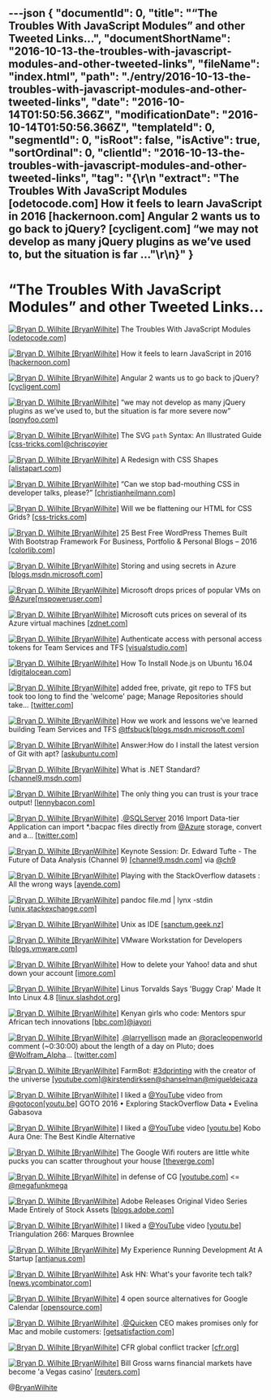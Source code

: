 ---json
{
  "documentId": 0,
  "title": "“The Troubles With JavaScript Modules” and other Tweeted Links…",
  "documentShortName": "2016-10-13-the-troubles-with-javascript-modules-and-other-tweeted-links",
  "fileName": "index.html",
  "path": "./entry/2016-10-13-the-troubles-with-javascript-modules-and-other-tweeted-links",
  "date": "2016-10-14T01:50:56.366Z",
  "modificationDate": "2016-10-14T01:50:56.366Z",
  "templateId": 0,
  "segmentId": 0,
  "isRoot": false,
  "isActive": true,
  "sortOrdinal": 0,
  "clientId": "2016-10-13-the-troubles-with-javascript-modules-and-other-tweeted-links",
  "tag": "{\r\n  \"extract\": \"The Troubles With JavaScript Modules [odetocode.com] How it feels to learn JavaScript in 2016 [hackernoon.com] Angular 2 wants us to go back to jQuery? [cycligent.com] “we may not develop as many jQuery plugins as we’ve used to, but the situation is far ...\"\r\n}"
}
---

# “The Troubles With JavaScript Modules” and other Tweeted Links…

[<img alt="Bryan D. Wilhite [BryanWilhite]" src="https://songhay.blob.core.windows.net/shared-social-twitter/BryanWilhite.jpeg">](http://songhayblog.azurewebsites.net/ "Bryan D. Wilhite [BryanWilhite]") The Troubles With JavaScript Modules [[odetocode.com]](http://odetocode.com/blogs/scott/archive/2016/10/04/the-troubles-with-javascript-modules.aspx)

[<img alt="Bryan D. Wilhite [BryanWilhite]" src="https://songhay.blob.core.windows.net/shared-social-twitter/BryanWilhite.jpeg">](http://songhayblog.azurewebsites.net/ "Bryan D. Wilhite [BryanWilhite]") How it feels to learn JavaScript in 2016 [[hackernoon.com]](https://hackernoon.com/how-it-feels-to-learn-javascript-in-2016-d3a717dd577f)

[<img alt="Bryan D. Wilhite [BryanWilhite]" src="https://songhay.blob.core.windows.net/shared-social-twitter/BryanWilhite.jpeg">](http://songhayblog.azurewebsites.net/ "Bryan D. Wilhite [BryanWilhite]") Angular 2 wants us to go back to jQuery? [[cycligent.com]](https://www.cycligent.com/blog/does-angular-2-live-up-to-the-hype/)

[<img alt="Bryan D. Wilhite [BryanWilhite]" src="https://songhay.blob.core.windows.net/shared-social-twitter/BryanWilhite.jpeg">](http://songhayblog.azurewebsites.net/ "Bryan D. Wilhite [BryanWilhite]") “we may not develop as many jQuery plugins as we’ve used to, but the situation is far more severe now” [[ponyfoo.com]](https://ponyfoo.com/articles/why-i-write-plain-javascript-modules)

[<img alt="Bryan D. Wilhite [BryanWilhite]" src="https://songhay.blob.core.windows.net/shared-social-twitter/BryanWilhite.jpeg">](http://songhayblog.azurewebsites.net/ "Bryan D. Wilhite [BryanWilhite]") The SVG `path` Syntax: An Illustrated Guide [[css-tricks.com]](https://css-tricks.com/svg-path-syntax-illustrated-guide/)[@chriscoyier](http://twitter.com/chriscoyier)

[<img alt="Bryan D. Wilhite [BryanWilhite]" src="https://songhay.blob.core.windows.net/shared-social-twitter/BryanWilhite.jpeg">](http://songhayblog.azurewebsites.net/ "Bryan D. Wilhite [BryanWilhite]") A Redesign with CSS Shapes [[alistapart.com]](http://alistapart.com/article/redesign-with-css-shapes)

[<img alt="Bryan D. Wilhite [BryanWilhite]" src="https://songhay.blob.core.windows.net/shared-social-twitter/BryanWilhite.jpeg">](http://songhayblog.azurewebsites.net/ "Bryan D. Wilhite [BryanWilhite]") “Can we stop bad-mouthing CSS in developer talks, please?” [[christianheilmann.com]](https://www.christianheilmann.com/2016/10/05/can-we-stop-bad-mouthing-css-in-developer-talks-please/)

[<img alt="Bryan D. Wilhite [BryanWilhite]" src="https://songhay.blob.core.windows.net/shared-social-twitter/BryanWilhite.jpeg">](http://songhayblog.azurewebsites.net/ "Bryan D. Wilhite [BryanWilhite]") Will we be flattening our HTML for CSS Grids? [[css-tricks.com]](https://css-tricks.com/will-flattening-html-css-grids/)

[<img alt="Bryan D. Wilhite [BryanWilhite]" src="https://songhay.blob.core.windows.net/shared-social-twitter/BryanWilhite.jpeg">](http://songhayblog.azurewebsites.net/ "Bryan D. Wilhite [BryanWilhite]") 25 Best Free WordPress Themes Built With Bootstrap Framework For Business, Portfolio & Personal Blogs – 2016 [[colorlib.com]](https://colorlib.com/wp/free-bootstrap-wordpress-themes/)

[<img alt="Bryan D. Wilhite [BryanWilhite]" src="https://songhay.blob.core.windows.net/shared-social-twitter/BryanWilhite.jpeg">](http://songhayblog.azurewebsites.net/ "Bryan D. Wilhite [BryanWilhite]") Storing and using secrets in Azure [[blogs.msdn.microsoft.com]](https://blogs.msdn.microsoft.com/dotnet/2016/10/03/storing-and-using-secrets-in-azure/)

[<img alt="Bryan D. Wilhite [BryanWilhite]" src="https://songhay.blob.core.windows.net/shared-social-twitter/BryanWilhite.jpeg">](http://songhayblog.azurewebsites.net/ "Bryan D. Wilhite [BryanWilhite]") Microsoft drops prices of popular VMs on [@Azure](http://twitter.com/Azure)[[mspoweruser.com]](https://mspoweruser.com/microsoft-drops-prices-popular-vms-azure/)

[<img alt="Bryan D. Wilhite [BryanWilhite]" src="https://songhay.blob.core.windows.net/shared-social-twitter/BryanWilhite.jpeg">](http://songhayblog.azurewebsites.net/ "Bryan D. Wilhite [BryanWilhite]") Microsoft cuts prices on several of its Azure virtual machines [[zdnet.com]](http://www.zdnet.com/article/microsoft-cuts-prices-on-several-of-its-azure-virtual-machines/#ftag=RSSbaffb68)

[<img alt="Bryan D. Wilhite [BryanWilhite]" src="https://songhay.blob.core.windows.net/shared-social-twitter/BryanWilhite.jpeg">](http://songhayblog.azurewebsites.net/ "Bryan D. Wilhite [BryanWilhite]") Authenticate access with personal access tokens for Team Services and TFS [[visualstudio.com]](https://www.visualstudio.com/sl-si/docs/setup-admin/team-services/use-personal-access-tokens-to-authenticate)

[<img alt="Bryan D. Wilhite [BryanWilhite]" src="https://songhay.blob.core.windows.net/shared-social-twitter/BryanWilhite.jpeg">](http://songhayblog.azurewebsites.net/ "Bryan D. Wilhite [BryanWilhite]") How To Install Node.js on Ubuntu 16.04 [[digitalocean.com]](https://www.digitalocean.com/community/tutorials/how-to-install-node-js-on-ubuntu-16-04)

[<img alt="Bryan D. Wilhite [BryanWilhite]" src="https://songhay.blob.core.windows.net/shared-social-twitter/BryanWilhite.jpeg">](http://songhayblog.azurewebsites.net/ "Bryan D. Wilhite [BryanWilhite]") added free, private, git repo to TFS but took too long to find the 'welcome' page; Manage Repositories should take… [[twitter.com]](https://twitter.com/i/web/status/782463082207453184)

[<img alt="Bryan D. Wilhite [BryanWilhite]" src="https://songhay.blob.core.windows.net/shared-social-twitter/BryanWilhite.jpeg">](http://songhayblog.azurewebsites.net/ "Bryan D. Wilhite [BryanWilhite]") How we work and lessons we’ve learned building Team Services and TFS [@tfsbuck](http://twitter.com/tfsbuck)[[blogs.msdn.microsoft.com]](https://blogs.msdn.microsoft.com/visualstudioalm/2016/10/05/how-we-work-and-lessons-weve-learned-building-team-services-and-tfs/)

[<img alt="Bryan D. Wilhite [BryanWilhite]" src="https://songhay.blob.core.windows.net/shared-social-twitter/BryanWilhite.jpeg">](http://songhayblog.azurewebsites.net/ "Bryan D. Wilhite [BryanWilhite]") Answer:How do I install the latest version of Git with apt? [[askubuntu.com]](http://askubuntu.com/a/568596/433878?stw=2)

[<img alt="Bryan D. Wilhite [BryanWilhite]" src="https://songhay.blob.core.windows.net/shared-social-twitter/BryanWilhite.jpeg">](http://songhayblog.azurewebsites.net/ "Bryan D. Wilhite [BryanWilhite]") What is .NET Standard? [[channel9.msdn.com]](https://channel9.msdn.com/Blogs/Seth-Juarez/What-is-NET-Standard)

[<img alt="Bryan D. Wilhite [BryanWilhite]" src="https://songhay.blob.core.windows.net/shared-social-twitter/BryanWilhite.jpeg">](http://songhayblog.azurewebsites.net/ "Bryan D. Wilhite [BryanWilhite]") The only thing you can trust is your trace output! [[lennybacon.com]](https://lennybacon.com/post/2016/10/03/the-only-thing-you-can-trust-is-your-trace-output)

[<img alt="Bryan D. Wilhite [BryanWilhite]" src="https://songhay.blob.core.windows.net/shared-social-twitter/BryanWilhite.jpeg">](http://songhayblog.azurewebsites.net/ "Bryan D. Wilhite [BryanWilhite]") .[@SQLServer](http://twitter.com/SQLServer) 2016 Import Data-tier Application can import *.bacpac files directly from [@Azure](http://twitter.com/Azure) storage, convert and a… [[twitter.com]](https://twitter.com/i/web/status/782385385137512449)

[<img alt="Bryan D. Wilhite [BryanWilhite]" src="https://songhay.blob.core.windows.net/shared-social-twitter/BryanWilhite.jpeg">](http://songhayblog.azurewebsites.net/ "Bryan D. Wilhite [BryanWilhite]") Keynote Session: Dr. Edward Tufte - The Future of Data Analysis (Channel 9) [[channel9.msdn.com]](https://channel9.msdn.com/Events/Machine-Learning-and-Data-Sciences-Conference/Data-Science-Summit-2016/MSDSS11) via [@ch9](http://twitter.com/ch9)

[<img alt="Bryan D. Wilhite [BryanWilhite]" src="https://songhay.blob.core.windows.net/shared-social-twitter/BryanWilhite.jpeg">](http://songhayblog.azurewebsites.net/ "Bryan D. Wilhite [BryanWilhite]") Playing with the StackOverflow datasets : All the wrong ways [[ayende.com]](https://ayende.com/blog/175618/playing-with-the-stackoverflow-datasets-all-the-wrong-ways)

[<img alt="Bryan D. Wilhite [BryanWilhite]" src="https://songhay.blob.core.windows.net/shared-social-twitter/BryanWilhite.jpeg">](http://songhayblog.azurewebsites.net/ "Bryan D. Wilhite [BryanWilhite]") pandoc file.md | lynx -stdin [[unix.stackexchange.com]](http://unix.stackexchange.com/questions/4140/markdown-viewer)

[<img alt="Bryan D. Wilhite [BryanWilhite]" src="https://songhay.blob.core.windows.net/shared-social-twitter/BryanWilhite.jpeg">](http://songhayblog.azurewebsites.net/ "Bryan D. Wilhite [BryanWilhite]") Unix as IDE [[sanctum.geek.nz]](https://sanctum.geek.nz/arabesque/unix-as-ide-introduction/)

[<img alt="Bryan D. Wilhite [BryanWilhite]" src="https://songhay.blob.core.windows.net/shared-social-twitter/BryanWilhite.jpeg">](http://songhayblog.azurewebsites.net/ "Bryan D. Wilhite [BryanWilhite]") VMware Workstation for Developers [[blogs.vmware.com]](http://blogs.vmware.com/workstation/2016/10/workstation-for-developers.html)

[<img alt="Bryan D. Wilhite [BryanWilhite]" src="https://songhay.blob.core.windows.net/shared-social-twitter/BryanWilhite.jpeg">](http://songhayblog.azurewebsites.net/ "Bryan D. Wilhite [BryanWilhite]") How to delete your Yahoo! data and shut down your account [[imore.com]](http://www.imore.com/how-delete-your-yahoo-data-and-shut-down-your-account)

[<img alt="Bryan D. Wilhite [BryanWilhite]" src="https://songhay.blob.core.windows.net/shared-social-twitter/BryanWilhite.jpeg">](http://songhayblog.azurewebsites.net/ "Bryan D. Wilhite [BryanWilhite]") Linus Torvalds Says 'Buggy Crap' Made It Into Linux 4.8 [[linux.slashdot.org]](https://linux.slashdot.org/story/16/10/05/210227/linus-torvalds-says-buggy-crap-made-it-into-linux-48?utm_source=feedly1.0mainlinkanon&utm_medium=feed)

[<img alt="Bryan D. Wilhite [BryanWilhite]" src="https://songhay.blob.core.windows.net/shared-social-twitter/BryanWilhite.jpeg">](http://songhayblog.azurewebsites.net/ "Bryan D. Wilhite [BryanWilhite]") Kenyan girls who code: Mentors spur African tech innovations [[bbc.com]](http://www.bbc.com/news/world-africa-37489006)[@iayori](http://twitter.com/iayori)

[<img alt="Bryan D. Wilhite [BryanWilhite]" src="https://songhay.blob.core.windows.net/shared-social-twitter/BryanWilhite.jpeg">](http://songhayblog.azurewebsites.net/ "Bryan D. Wilhite [BryanWilhite]") .[@larryellison](http://twitter.com/larryellison) made an [@oracleopenworld](http://twitter.com/oracleopenworld) comment (~0:30:00) about the length of a day on Pluto; does [@Wolfram_Alpha](http://twitter.com/Wolfram_Alpha)… [[twitter.com]](https://twitter.com/i/web/status/783062439688482816)

[<img alt="Bryan D. Wilhite [BryanWilhite]" src="https://songhay.blob.core.windows.net/shared-social-twitter/BryanWilhite.jpeg">](http://songhayblog.azurewebsites.net/ "Bryan D. Wilhite [BryanWilhite]") FarmBot: [#3dprinting](http://twitter.com/search?q=%233dprinting) with the creator of the universe [[youtube.com]](https://www.youtube.com/watch?v=BqYrAWssrrY)[@kirstendirksen](http://twitter.com/kirstendirksen)[@shanselman](http://twitter.com/shanselman)[@migueldeicaza](http://twitter.com/migueldeicaza)

[<img alt="Bryan D. Wilhite [BryanWilhite]" src="https://songhay.blob.core.windows.net/shared-social-twitter/BryanWilhite.jpeg">](http://songhayblog.azurewebsites.net/ "Bryan D. Wilhite [BryanWilhite]") I liked a [@YouTube](http://twitter.com/YouTube) video from [@gotocon](http://twitter.com/gotocon)[[youtu.be]](http://youtu.be/qlKZKN7il7c?a) GOTO 2016 • Exploring StackOverflow Data • Evelina Gabasova

[<img alt="Bryan D. Wilhite [BryanWilhite]" src="https://songhay.blob.core.windows.net/shared-social-twitter/BryanWilhite.jpeg">](http://songhayblog.azurewebsites.net/ "Bryan D. Wilhite [BryanWilhite]") I liked a [@YouTube](http://twitter.com/YouTube) video [[youtu.be]](http://youtu.be/Zbv-MpokrC4?a) Kobo Aura One: The Best Kindle Alternative

[<img alt="Bryan D. Wilhite [BryanWilhite]" src="https://songhay.blob.core.windows.net/shared-social-twitter/BryanWilhite.jpeg">](http://songhayblog.azurewebsites.net/ "Bryan D. Wilhite [BryanWilhite]") The Google Wifi routers are little white pucks you can scatter throughout your house [[theverge.com]](http://www.theverge.com/2016/10/4/13157680/google-wifi-router-photos-hands-on)

[<img alt="Bryan D. Wilhite [BryanWilhite]" src="https://songhay.blob.core.windows.net/shared-social-twitter/BryanWilhite.jpeg">](http://songhayblog.azurewebsites.net/ "Bryan D. Wilhite [BryanWilhite]") in defense of CG [[youtube.com]](https://www.youtube.com/watch?v=bL6hp8BKB24) <= [@megafunkmega](http://twitter.com/megafunkmega)

[<img alt="Bryan D. Wilhite [BryanWilhite]" src="https://songhay.blob.core.windows.net/shared-social-twitter/BryanWilhite.jpeg">](http://songhayblog.azurewebsites.net/ "Bryan D. Wilhite [BryanWilhite]") Adobe Releases Original Video Series Made Entirely of Stock Assets [[blogs.adobe.com]](http://blogs.adobe.com/creative/adobe-releases-original-video-series-made-entirely-of-stock-assets/)

[<img alt="Bryan D. Wilhite [BryanWilhite]" src="https://songhay.blob.core.windows.net/shared-social-twitter/BryanWilhite.jpeg">](http://songhayblog.azurewebsites.net/ "Bryan D. Wilhite [BryanWilhite]") I liked a [@YouTube](http://twitter.com/YouTube) video [[youtu.be]](http://youtu.be/bCaEDPsMAg0?a) Triangulation 266: Marques Brownlee

[<img alt="Bryan D. Wilhite [BryanWilhite]" src="https://songhay.blob.core.windows.net/shared-social-twitter/BryanWilhite.jpeg">](http://songhayblog.azurewebsites.net/ "Bryan D. Wilhite [BryanWilhite]") My Experience Running Development At A Startup [[antjanus.com]](http://antjanus.com/blog/thoughts-and-opinions/experience-running-development-startup/)

[<img alt="Bryan D. Wilhite [BryanWilhite]" src="https://songhay.blob.core.windows.net/shared-social-twitter/BryanWilhite.jpeg">](http://songhayblog.azurewebsites.net/ "Bryan D. Wilhite [BryanWilhite]") Ask HN: What's your favorite tech talk? [[news.ycombinator.com]](https://news.ycombinator.com/item?id=12637239)

[<img alt="Bryan D. Wilhite [BryanWilhite]" src="https://songhay.blob.core.windows.net/shared-social-twitter/BryanWilhite.jpeg">](http://songhayblog.azurewebsites.net/ "Bryan D. Wilhite [BryanWilhite]") 4 open source alternatives for Google Calendar [[opensource.com]](https://opensource.com/life/16/10/alternatives-google-calendar)

[<img alt="Bryan D. Wilhite [BryanWilhite]" src="https://songhay.blob.core.windows.net/shared-social-twitter/BryanWilhite.jpeg">](http://songhayblog.azurewebsites.net/ "Bryan D. Wilhite [BryanWilhite]") .[@Quicken](http://twitter.com/Quicken) CEO makes promises only for Mac and mobile customers: [[getsatisfaction.com]](https://getsatisfaction.com/quickencommunity/topics/an-update-from-our-ceo-eric-dunn)

[<img alt="Bryan D. Wilhite [BryanWilhite]" src="https://songhay.blob.core.windows.net/shared-social-twitter/BryanWilhite.jpeg">](http://songhayblog.azurewebsites.net/ "Bryan D. Wilhite [BryanWilhite]") CFR global conflict tracker [[cfr.org]](http://www.cfr.org/global/global-conflict-tracker/p32137#!/)

[<img alt="Bryan D. Wilhite [BryanWilhite]" src="https://songhay.blob.core.windows.net/shared-social-twitter/BryanWilhite.jpeg">](http://songhayblog.azurewebsites.net/ "Bryan D. Wilhite [BryanWilhite]") Bill Gross warns financial markets have become 'a Vegas casino' [[reuters.com]](http://www.reuters.com/article/us-funds-janus-gross-idUSKCN12415V)

@[BryanWilhite](https://twitter.com/BryanWilhite)
